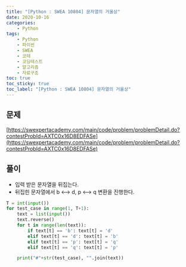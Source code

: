 ```yaml
---
title: "[Python : SWEA 10804] 문자열의 거울상"
date: 2020-10-16
categories:
    - Python
tags:
    - Python
    - 파이썬
    - SWEA
    - 코테
    - 코딩테스트
    - 알고리즘
    - 자료구조
toc: true
toc_sticky: true
toc_label: "[Python : SWEA 10804] 문자열의 거울상"
---
```

## 문제
[https://swexpertacademy.com/main/code/problem/problemDetail.do?contestProbId=AXTC0x16D8EDFASe](https://swexpertacademy.com/main/code/problem/problemDetail.do?contestProbId=AXTC0x16D8EDFASe)

## 풀이
- 입력 받은 문자열을 뒤집는다.
- 뒤집힌 문자열에서 b <--> d, p <--> q 변환을 진행한다.

```python
T = int(input())
for test_case in range(1, T+1):
    text = list(input())
    text.reverse()
    for t in range(len(text)):
        if text[t] == 'b': text[t] = 'd'
        elif text[t] == 'd': text[t] = 'b'
        elif text[t] == 'p': text[t] = 'q'
        elif text[t] == 'q': text[t] = 'p'

    print("#"+str(test_case), "".join(text))
```